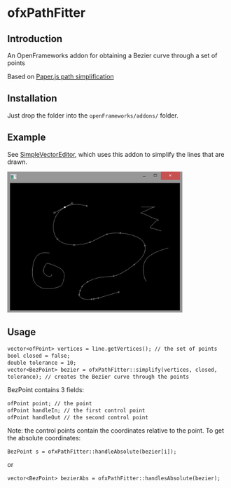 ofxPathFitter
=====================================

Introduction
------------
An OpenFrameworks addon for obtaining a Bezier curve through a set of points

Based on [Paper.js path simplification](http://paperjs.org/examples/path-simplification/)

Installation
------------
Just drop the folder into the `openFrameworks/addons/` folder.

Example
-------
See [SimpleVectorEditor](https://github.com/acmyu/SimpleVectorEditor), which uses this addon to simplify the lines that are drawn.

<img src="img/edit.png" width="400">

Usage
-----
    vector<ofPoint> vertices = line.getVertices(); // the set of points
    bool closed = false;
    double tolerance = 10;
    vector<BezPoint> bezier = ofxPathFitter::simplify(vertices, closed, tolerance); // creates the Bezier curve through the points

BezPoint contains 3 fields:

    ofPoint point; // the point
    ofPoint handleIn; // the first control point
    ofPoint handleOut // the second control point

Note: the control points contain the coordinates relative to the point. To get the absolute coordinates:

    BezPoint s = ofxPathFitter::handleAbsolute(bezier[i]);

or

    vector<BezPoint> bezierAbs = ofxPathFitter::handlesAbsolute(bezier);
